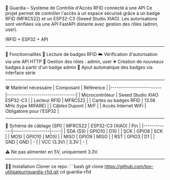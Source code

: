 🔐 Guardia – Système de Contrôle d'Accès RFID connecté à une API
Ce projet permet de contrôler l'accès à un espace sécurisé grâce à un badge RFID (MFRC522) et un ESP32-C3 (Seeed Studio XIAO).
Les autorisations sont vérifiées via une API FastAPI distante avec gestion des rôles (admin, user).

!RFID + ESP32 + API

---

🧠 Fonctionnalités
🔐 Lecture de badges RFID
☁️ Vérification d'autorisation via une API HTTP
👤 Gestion des rôles : admin, user
➕ Création de nouveaux badges à partir d'un badge admin
🔄 Ajout automatique des badges via interface série

---

🛠 Matériel nécessaire
| Composant               | Référence                        |
|-------------------------|----------------------------------|
| Microcontrôleur         | Seeed Studio XIAO ESP32-C3       |
| Lecteur RFID            | MFRC522                          |
| Cartes ou badges RFID   | 13.56 MHz (type MIFARE)          |
| Câbles Dupont           | M/F                              |
| Accès Internet WiFi     | Obligatoire pour l’ESP32         |

---

🔌 Schéma de câblage (SPI)
| MFRC522     | ESP32-C3 (XIAO) | Pin |
|-------------|------------------|-----|
| SDA (SS)    | GPIO10           | D10 |
| SCK         | GPIO8            | SCK |
| MOSI        | GPIO10           | MOSI |
| MISO        | GPIO9            | MISO |
| RST         | GPIO3            | D1  |
| GND         | GND              | -   |
| VCC (3.3V)  | 3.3V              | -   |

⚠️ Ne pas alimenter en 5V, uniquement 3.3V.

---

🧑‍💻 Installation
Cloner ce repo :```bash
git clone https://github.com/ton-utilisateur/guardia-rfid.git
cd guardia-rfid
